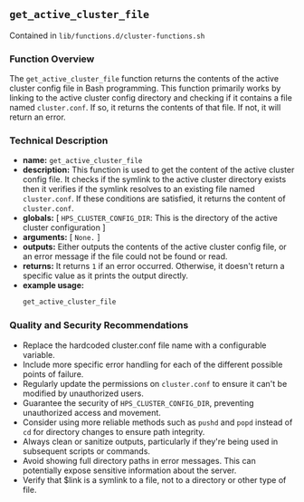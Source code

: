 ## `get_active_cluster_file`

Contained in `lib/functions.d/cluster-functions.sh`

### Function Overview

The `get_active_cluster_file` function returns the contents of the active cluster config file in Bash programming. This function primarily works by linking to the active cluster config directory and checking if it contains a file named `cluster.conf`. If so, it returns the contents of that file. If not, it will return an error.

### Technical Description

- **name:** `get_active_cluster_file`
- **description:** This function is used to get the content of the active cluster config file. It checks if the symlink to the active cluster directory exists then it verifies if the symlink resolves to an existing file named `cluster.conf`. If these conditions are satisfied, it returns the content of `cluster.conf`.
- **globals:** [ `HPS_CLUSTER_CONFIG_DIR`: This is the directory of the active cluster configuration ]
- **arguments:** [ `None.` ]
- **outputs:** Either outputs the contents of the active cluster config file, or an error message if the file could not be found or read.
- **returns:** It returns `1` if an error occurred. Otherwise, it doesn't return a specific value as it prints the output directly.
- **example usage:**
  ```bash
  get_active_cluster_file
  ```

### Quality and Security Recommendations
- Replace the hardcoded cluster.conf file name with a configurable variable.
- Include more specific error handling for each of the different possible points of failure.
- Regularly update the permissions on `cluster.conf` to ensure it can't be modified by unauthorized users.
- Guarantee the security of `HPS_CLUSTER_CONFIG_DIR`, preventing unauthorized access and movement.
- Consider using more reliable methods such as `pushd` and `popd` instead of `cd` for directory changes to ensure path integrity.
- Always clean or sanitize outputs, particularly if they're being used in subsequent scripts or commands.
- Avoid showing full directory paths in error messages. This can potentially expose sensitive information about the server.
- Verify that $link is a symlink to a file, not to a directory or other type of file.

